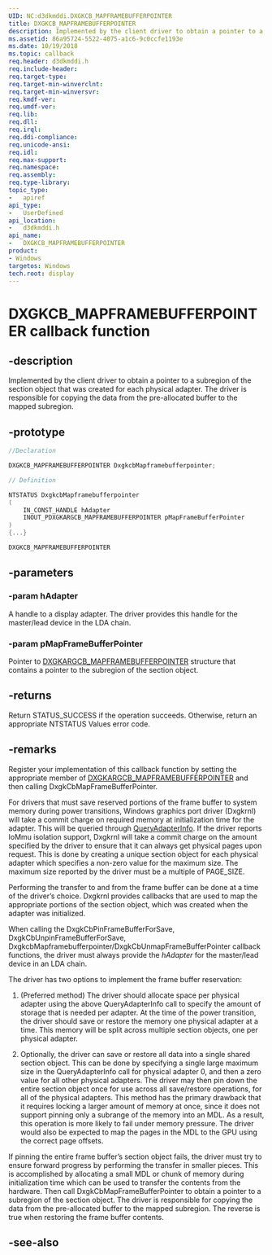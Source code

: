 ```yaml
---
UID: NC:d3dkmddi.DXGKCB_MAPFRAMEBUFFERPOINTER
title: DXGKCB_MAPFRAMEBUFFERPOINTER
description: Implemented by the client driver to obtain a pointer to a subregion of the section object that was created for each physical adapter.
ms.assetid: 86a95724-5522-4075-a1c6-9c0ccfe1193e
ms.date: 10/19/2018
ms.topic: callback
req.header: d3dkmddi.h
req.include-header:
req.target-type:
req.target-min-winverclnt:
req.target-min-winversvr:
req.kmdf-ver:
req.umdf-ver:
req.lib:
req.dll:
req.irql:
req.ddi-compliance:
req.unicode-ansi:
req.idl:
req.max-support:
req.namespace:
req.assembly:
req.type-library:
topic_type:
-	apiref
api_type:
-	UserDefined
api_location:
-	d3dkmddi.h
api_name:
-	DXGKCB_MAPFRAMEBUFFERPOINTER
product: 
- Windows
targetos: Windows
tech.root: display
---
```


# DXGKCB_MAPFRAMEBUFFERPOINTER callback function

## -description

Implemented by the client driver to obtain a pointer to a subregion of the section object that was created for each physical adapter. The driver is responsible for copying the data from the pre-allocated buffer to the mapped subregion.

## -prototype

```cpp
//Declaration

DXGKCB_MAPFRAMEBUFFERPOINTER DxgkcbMapframebufferpointer;

// Definition

NTSTATUS DxgkcbMapframebufferpointer
(
	IN_CONST_HANDLE hAdapter
	INOUT_PDXGKARGCB_MAPFRAMEBUFFERPOINTER pMapFrameBufferPointer
)
{...}

DXGKCB_MAPFRAMEBUFFERPOINTER


```

## -parameters

### -param hAdapter

A handle to a display adapter. The driver provides this handle for the master/lead device in the LDA chain.

### -param pMapFrameBufferPointer

Pointer to [DXGKARGCB_MAPFRAMEBUFFERPOINTER](ns-d3dkmddi-_dxgkargcb_mapframebufferpointer.md) structure that contains a pointer to the subregion of the section object.

## -returns


Return STATUS_SUCCESS if the operation succeeds. Otherwise, return an appropriate NTSTATUS Values error code.

## -remarks

Register your implementation of this callback function by setting the appropriate member of [DXGKARGCB_MAPFRAMEBUFFERPOINTER](ns-d3dkmddi-_dxgkargcb_mapframebufferpointer.md) and then calling DxgkCbMapFrameBufferPointer.

For drivers that must save reserved portions of the frame buffer to system memory during power transitions, Windows graphics port driver (Dxgkrnl) will take a commit charge on required memory at initialization time for the adapter. This will be queried through [QueryAdapterInfo](nc-d3dkmddi-dxgkddi_queryadapterinfo.md). If the driver reports IoMmu isolation support, Dxgkrnl will take a commit charge on the amount specified by the driver to ensure that it can always get physical pages upon request. This is done by creating a unique section object for each physical adapter which specifies a non-zero value for the maximum size. The maximum size reported by the driver must be a multiple of PAGE_SIZE.

Performing the transfer to and from the frame buffer can be done at a time of the driver’s choice. Dxgkrnl provides callbacks that are used to map the appropriate portions of the section object, which was created when the adapter was initialized.

When calling the DxgkCbPinFrameBufferForSave, DxgkCbUnpinFrameBufferForSave, DxgkcbMapframebufferpointer/DxgkCbUnmapFrameBufferPointer callback functions, the driver must always provide the *hAdapter* for the master/lead device in an LDA chain.

The driver has two options to implement the frame buffer reservation:

1. (Preferred method) The driver should allocate space per physical adapter using the above QueryAdapterInfo call to specify the amount of storage that is needed per adapter. At the time of the power transition, the driver should save or restore the memory one physical adapter at a time. This memory will be split across multiple section objects, one per physical adapter.

2. Optionally, the driver can save or restore all data into a single shared section object. This can be done by specifying a single large maximum size in the QueryAdapterInfo call for physical adapter 0, and then a zero value for all other physical adapters. The driver may then pin down the entire section object once for use across all save/restore operations, for all of the physical adapters. This method has the primary drawback that it requires locking a larger amount of memory at once, since it does not support pinning only a subrange of the memory into an MDL. As a result, this operation is more likely to fail under memory pressure. The driver would also be expected to map the pages in the MDL to the GPU using the correct page offsets.

If pinning the entire frame buffer’s section object fails, the driver must try to ensure forward progress by performing the transfer in smaller pieces. This is accomplished by allocating a small MDL or chunk of memory during initialization time which can be used to transfer the contents from the hardware. Then call DxgkCbMapFrameBufferPointer to obtain a pointer to a subregion of the section object. The driver is responsible for copying the data from the pre-allocated buffer to the mapped subregion. The reverse is true when restoring the frame buffer contents.

## -see-also
